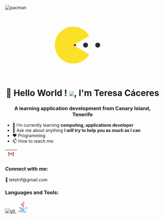 ![pacman](https://github.com/Tere2087/Tere2087/assets/154341453/edb733b9-cedd-4f00-bb89-6a19517bd7c2)


<svg xmlns="http://www.w3.org/2000/svg" xmlns:xlink="http://www.w3.org/1999/xlink" style="margin: auto; background: none; display: block; shape-rendering: auto;" width="200px" height="200px" viewBox="0 0 100 100" preserveAspectRatio="xMidYMid">
<g>
  <circle cx="53.7985" cy="50" r="4" fill="#2d2a2e">
    <animate attributeName="cx" repeatCount="indefinite" dur="1s" values="95;35" keyTimes="0;1" begin="-0.67s"></animate>
    <animate attributeName="fill-opacity" repeatCount="indefinite" dur="1s" values="0;1;1" keyTimes="0;0.2;1" begin="-0.67s"></animate>
  </circle>
  <circle cx="74.1985" cy="50" r="4" fill="#2d2a2e">
    <animate attributeName="cx" repeatCount="indefinite" dur="1s" values="95;35" keyTimes="0;1" begin="-0.33s"></animate>
    <animate attributeName="fill-opacity" repeatCount="indefinite" dur="1s" values="0;1;1" keyTimes="0;0.2;1" begin="-0.33s"></animate>
  </circle>
  <circle cx="93.9985" cy="50" r="4" fill="#2d2a2e">
    <animate attributeName="cx" repeatCount="indefinite" dur="1s" values="95;35" keyTimes="0;1" begin="0s"></animate>
    <animate attributeName="fill-opacity" repeatCount="indefinite" dur="1s" values="0;1;1" keyTimes="0;0.2;1" begin="0s"></animate>
  </circle>
</g><g transform="translate(-15 0)">
  <path d="M50 50L20 50A30 30 0 0 0 80 50Z" fill="#fae127" transform="rotate(90 50 50)"></path>
  <path d="M50 50L20 50A30 30 0 0 0 80 50Z" fill="#fae127" transform="rotate(1.50219 50 50)">
    <animateTransform attributeName="transform" type="rotate" repeatCount="indefinite" dur="1s" values="0 50 50;45 50 50;0 50 50" keyTimes="0;0.5;1"></animateTransform>
  </path>
  <path d="M50 50L20 50A30 30 0 0 1 80 50Z" fill="#fae127" transform="rotate(-1.50219 50 50)">
    <animateTransform attributeName="transform" type="rotate" repeatCount="indefinite" dur="1s" values="0 50 50;-45 50 50;0 50 50" keyTimes="0;0.5;1"></animateTransform>
  </path>
</g>
<!-- [ldio] generated by https://loading.io/ --></svg>

<h1 align="center"> 👋 Hello World !  <img src="https://github.com/TheDudeThatCode/TheDudeThatCode/blob/master/Assets/Earth.gif" width="24px">, I'm Teresa Cáceres</h1>
<h3 align="center">A learning application development from Canary Island, Tenerife</h3>


- 🌱 I’m currently learning **computing, applications developer**
- 💬 Ask me about anything **I will try to help you as much as I can**
- :heart: Programming
- 📫 How to reach me:
  
|  [<img src="https://github.com/Amchuz/Amchuz/blob/master/gmail.jpeg" alt="gmail logo" width="24">](tetetnf@gmail.com)
|---|


<h3 align="left">Connect with me:</h3>
 💬 tetetnf@gmail.com

<p align="left">
</p>

<h3 align="left">Languages and Tools:</h3>
<p align="left"> <a href="https://git-scm.com/" target="_blank" rel="noreferrer"> <img src="https://www.vectorlogo.zone/logos/git-scm/git-scm-icon.svg" alt="git" width="40" height="40"/> </a> <a href="https://www.java.com" target="_blank" rel="noreferrer"> <img src="https://raw.githubusercontent.com/devicons/devicon/master/icons/java/java-original.svg" alt="java" width="40" height="40"/> </a> </p>
